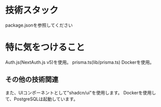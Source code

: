 # 技術スタック
package.jsonを参照してください

# 特に気をつけること
Auth.js(NextAuth.js v5)を使用。
prisma.ts(lib/prisma.ts)
Dockerを使用。

## その他の技術関連
また、UIコンポーネントとして"shadcn/ui"を使用します。
Dockerを使用して、PostgreSQLは起動しています。